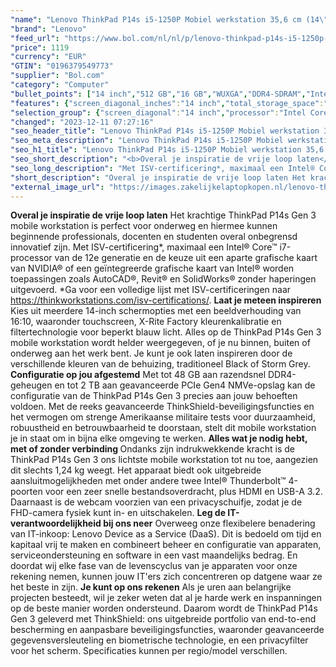 ```yaml
---
"name": "Lenovo ThinkPad P14s i5-1250P Mobiel werkstation 35,6 cm (14\") WUXGA Intel® Core™ i5 16 GB DDR4-SDRAM 512 GB SSD NVIDIA Quadro T550 Wi-Fi 6E (802.11ax) Windows 11 Pro Zwart"
"brand": "Lenovo"
"feed_url": "https://www.bol.com/nl/nl/p/lenovo-thinkpad-p14s-i5-1250p-mobiel-werkstation-35-6-cm-wuxga-intel-core-i5-16-gb-ddr4-sdram-512-gb-ssd-nvidia-quadro-t550-wi-fi-6e-windows-11-pro-zwart/9300000123251550"
"price": 1119
"currency": "EUR"
"GTIN": "0196379549773"
"supplier": "Bol.com"
"category": "Computer"
"bullet_points": ["14 inch","512 GB","16 GB","WUXGA","DDR4-SDRAM","Intel Iris Xe Graphics","Windows"]
"features": {"screen_diagonal_inches":"14 inch","total_storage_space":"512 GB","memory_size":"16 GB","graphics":"WUXGA","memory_type":"DDR4-SDRAM","graphics_card":"Intel Iris Xe Graphics","operating_system":"Windows"}
"selection_group": {"screen_diagonal":"14 inch","processor":"Intel Core i5","changed_price_past_3_days":false,"product_family":"Thinkpad"}
"changed": "2023-12-11 07:27:16"
"seo_header_title": "Lenovo ThinkPad P14s i5-1250P Mobiel werkstation 35,6 cm (14\") WUXGA Intel® Core™ i5 16 GB DDR4-SDRAM 512 GB SSD NVIDIA Quadro T550 Wi-Fi 6E (802.11ax) Windows 11 Pro Zwart"
"seo_meta_description": "Lenovo ThinkPad P14s i5-1250P Mobiel werkstation 35,6 cm (14\") WUXGA Intel® Core™ i5 16 GB DDR4-SDRAM 512 GB SSD NVIDIA Quadro T550 Wi-Fi 6E (802.11ax) Windows 11 Pro Zwart"
"seo_h1_title": "Lenovo ThinkPad P14s i5-1250P Mobiel werkstation 35,6 cm (14\") WUXGA Intel® Core™ i5 16 GB DDR4-SDRAM 512 GB SSD NVIDIA Quadro T550 Wi-Fi 6E (802.11ax) Windows 11 Pro Zwart"
"seo_short_description": "<b>Overal je inspiratie de vrije loop laten</b> Het krachtige ThinkPad P14s Gen 3 mobile workstation is perfect voor onderweg en hiermee kunnen beginnende professionals, docenten en studenten overal onbegrensd innovatief zijn."
"seo_long_description": "Met ISV-certificering*, maximaal een Intel® Core™ i7-processor van de 12e generatie en de keuze uit een aparte grafische kaart van NVIDIA® of een geïntegreerde grafische kaart van Intel® worden toepassingen zoals AutoCAD®, Revit® en SolidWorks® zonder haperingen uitgevoerd. *Ga voor een volledige lijst met ISV-certificeringen naar https://thinkworkstations. com/isv-certifications/. <b>Laat je meteen inspireren</b> Kies uit meerdere 14-inch schermopties met een beeldverhouding van 16:10, waaronder touchscreen, X-Rite Factory kleurenkalibratie en filtertechnologie voor beperkt blauw licht. Alles op de ThinkPad P14s Gen 3 mobile workstation wordt helder weergegeven, of je nu binnen, buiten of onderweg aan het werk bent. Je kunt je ook laten inspireren door de verschillende kleuren van de behuizing, traditioneel Black of Storm Grey. <b>Configuratie op jou afgestemd</b> Met tot 48 GB aan razendsnel DDR4-geheugen en tot 2 TB aan geavanceerde PCIe Gen4 NMVe-opslag kan de configuratie van de ThinkPad P14s Gen 3 precies aan jouw behoeften voldoen. Met de reeks geavanceerde ThinkShield-beveiligingsfuncties en het vermogen om strenge Amerikaanse militaire tests voor duurzaamheid, robuustheid en betrouwbaarheid te doorstaan, stelt dit mobile workstation je in staat om in bijna elke omgeving te werken. <b>Alles wat je nodig hebt, met of zonder verbinding </b> Ondanks zijn indrukwekkende kracht is de ThinkPad P14s Gen 3 ons lichtste mobile workstation tot nu toe, aangezien dit slechts 1,24 kg weegt. Het apparaat biedt ook uitgebreide aansluitmogelijkheden met onder andere twee Intel® Thunderbolt™ 4-poorten voor een zeer snelle bestandsoverdracht, plus HDMI en USB-A 3. 2. Daarnaast is de webcam voorzien van een privacyschuifje, zodat je de FHD-camera fysiek kunt in- en uitschakelen. <b>Leg de IT-verantwoordelijkheid bij ons neer</b> Overweeg onze flexibelere benadering van IT-inkoop: Lenovo Device as a Service (DaaS). Dit is bedoeld om tijd en kapitaal vrij te maken en combineert beheer en configuratie van apparaten, serviceondersteuning en software in een vast maandelijks bedrag. En doordat wij elke fase van de levenscyclus van je apparaten voor onze rekening nemen, kunnen jouw IT'ers zich concentreren op datgene waar ze het beste in zijn. <b>Je kunt op ons rekenen</b> Als je uren aan belangrijke projecten besteedt, wil je zeker weten dat al je harde werk en inspanningen op de beste manier worden ondersteund. Daarom wordt de ThinkPad P14s Gen 3 geleverd met ThinkShield: ons uitgebreide portfolio van end-to-end bescherming en aanpasbare beveiligingsfuncties, waaronder geavanceerde gegevensversleuteling en biometrische technologie, en een privacyfilter voor het scherm. Specificaties kunnen per regio/model verschillen."
"short_description": "Overal je inspiratie de vrije loop laten Het krachtige ThinkPad P14s Gen 3 mobile workstation is perfect voor onderweg en hiermee kunnen beginnende professionals, docenten en studenten overal onbegrensd innovatief zijn. Met ISV-certificering*, maximaal een Intel® Core™ i7-processor van de 12e generatie en de keuze uit een aparte grafische kaart van NVIDIA® of een geïntegreerde grafische kaart van Intel® worden toepassingen zoals AutoCAD®, Revit® en SolidWorks® zonder haperingen uitgevoerd. *Ga voor een volledige lijst met ISV-certificeringen naar https://thinkworkstations.com/isv-certifications/. Laat je meteen inspireren Kies uit meerdere 14-inch schermopties met een beeldverhouding van 16:10, waaronder touchscreen, X-Rite Factory kleurenkalibratie en filtertechnologie voor beperkt blauw licht. Alles op de ThinkPad P14s Gen 3 mobile workstation wordt helder weergegeven, of je nu binnen, buiten of onderweg aan het werk bent. Je kunt je ook laten inspireren door de verschillende kleuren van de behuizing, traditioneel Black of Storm Grey. Configuratie op jou afgestemd Met tot 48 GB aan razendsnel DDR4-geheugen en tot 2 TB aan geavanceerde PCIe Gen4 NMVe-opslag kan de configuratie van de ThinkPad P14s Gen 3 precies aan jouw behoeften voldoen. Met de reeks geavanceerde ThinkShield-beveiligingsfuncties en het vermogen om strenge Amerikaanse militaire tests voor duurzaamheid, robuustheid en betrouwbaarheid te doorstaan, stelt dit mobile workstation je in staat om in bijna elke omgeving te werken. Alles wat je nodig hebt, met of zonder verbinding Ondanks zijn indrukwekkende kracht is de ThinkPad P14s Gen 3 ons lichtste mobile workstation tot nu toe, aangezien dit slechts 1,24 kg weegt. Het apparaat biedt ook uitgebreide aansluitmogelijkheden met onder andere twee Intel® Thunderbolt™ 4-poorten voor een zeer snelle bestandsoverdracht, plus HDMI en USB-A 3.2. Daarnaast is de webcam voorzien van een privacyschuifje, zodat je de FHD-camera fysiek kunt in- en uitschakelen. Leg de IT-verantwoordelijkheid bij ons neer Overweeg onze flexibelere benadering van IT-inkoop: Lenovo Device as a Service (DaaS). Dit is bedoeld om tijd en kapitaal vrij te maken en combineert beheer en configuratie van apparaten, serviceondersteuning en software in een vast maandelijks bedrag. En doordat wij elke fase van de levenscyclus van je apparaten voor onze rekening nemen, kunnen jouw IT'ers zich concentreren op datgene waar ze het beste in zijn. Je kunt op ons rekenen Als je uren aan belangrijke projecten besteedt, wil je zeker weten dat al je harde werk en inspanningen op de beste manier worden ondersteund. Daarom wordt de ThinkPad P14s Gen 3 geleverd met ThinkShield: ons uitgebreide portfolio van end-to-end bescherming en aanpasbare beveiligingsfuncties, waaronder geavanceerde gegevensversleuteling en biometrische technologie, en een privacyfilter voor het scherm. Specificaties kunnen per regio/model verschillen."
"external_image_url": "https://images.zakelijkelaptopkopen.nl/lenovo-thinkpad-p14s-i5-1250p-mobiel-werkstation-35-6-cm-wuxga-intel-core-i5-16-gb-ddr4-sdram-512-gb-ssd-nvidia-quadro-t550-wi-fi-6e-windows-11-pro-zwart.webp"
---
```


<b>Overal je inspiratie de vrije loop laten</b> Het krachtige ThinkPad P14s Gen 3 mobile workstation is perfect voor onderweg en hiermee kunnen beginnende professionals, docenten en studenten overal onbegrensd innovatief zijn. Met ISV-certificering*, maximaal een Intel® Core™ i7-processor van de 12e generatie en de keuze uit een aparte grafische kaart van NVIDIA® of een geïntegreerde grafische kaart van Intel® worden toepassingen zoals AutoCAD®, Revit® en SolidWorks® zonder haperingen uitgevoerd. *Ga voor een volledige lijst met ISV-certificeringen naar https://thinkworkstations.com/isv-certifications/. <b>Laat je meteen inspireren</b> Kies uit meerdere 14-inch schermopties met een beeldverhouding van 16:10, waaronder touchscreen, X-Rite Factory kleurenkalibratie en filtertechnologie voor beperkt blauw licht. Alles op de ThinkPad P14s Gen 3 mobile workstation wordt helder weergegeven, of je nu binnen, buiten of onderweg aan het werk bent. Je kunt je ook laten inspireren door de verschillende kleuren van de behuizing, traditioneel Black of Storm Grey. <b>Configuratie op jou afgestemd</b> Met tot 48 GB aan razendsnel DDR4-geheugen en tot 2 TB aan geavanceerde PCIe Gen4 NMVe-opslag kan de configuratie van de ThinkPad P14s Gen 3 precies aan jouw behoeften voldoen. Met de reeks geavanceerde ThinkShield-beveiligingsfuncties en het vermogen om strenge Amerikaanse militaire tests voor duurzaamheid, robuustheid en betrouwbaarheid te doorstaan, stelt dit mobile workstation je in staat om in bijna elke omgeving te werken. <b>Alles wat je nodig hebt, met of zonder verbinding </b> Ondanks zijn indrukwekkende kracht is de ThinkPad P14s Gen 3 ons lichtste mobile workstation tot nu toe, aangezien dit slechts 1,24 kg weegt. Het apparaat biedt ook uitgebreide aansluitmogelijkheden met onder andere twee Intel® Thunderbolt™ 4-poorten voor een zeer snelle bestandsoverdracht, plus HDMI en USB-A 3.2. Daarnaast is de webcam voorzien van een privacyschuifje, zodat je de FHD-camera fysiek kunt in- en uitschakelen. <b>Leg de IT-verantwoordelijkheid bij ons neer</b> Overweeg onze flexibelere benadering van IT-inkoop: Lenovo Device as a Service (DaaS). Dit is bedoeld om tijd en kapitaal vrij te maken en combineert beheer en configuratie van apparaten, serviceondersteuning en software in een vast maandelijks bedrag. En doordat wij elke fase van de levenscyclus van je apparaten voor onze rekening nemen, kunnen jouw IT'ers zich concentreren op datgene waar ze het beste in zijn. <b>Je kunt op ons rekenen</b> Als je uren aan belangrijke projecten besteedt, wil je zeker weten dat al je harde werk en inspanningen op de beste manier worden ondersteund. Daarom wordt de ThinkPad P14s Gen 3 geleverd met ThinkShield: ons uitgebreide portfolio van end-to-end bescherming en aanpasbare beveiligingsfuncties, waaronder geavanceerde gegevensversleuteling en biometrische technologie, en een privacyfilter voor het scherm. Specificaties kunnen per regio/model verschillen.